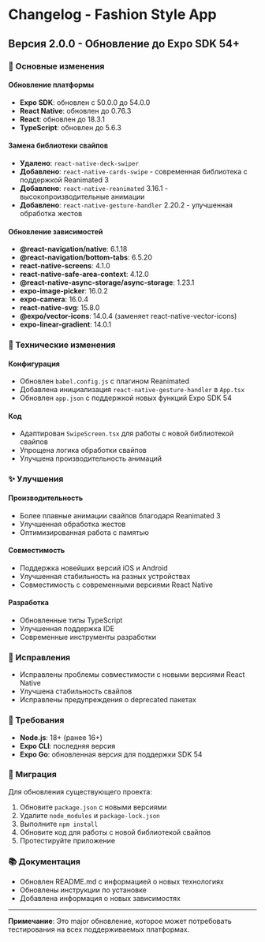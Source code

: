 # Changelog - Fashion Style App

## Версия 2.0.0 - Обновление до Expo SDK 54+

### 🚀 Основные изменения

#### Обновление платформы
- **Expo SDK**: обновлен с 50.0.0 до 54.0.0
- **React Native**: обновлен до 0.76.3
- **React**: обновлен до 18.3.1
- **TypeScript**: обновлен до 5.6.3

#### Замена библиотеки свайпов
- **Удалено**: `react-native-deck-swiper`
- **Добавлено**: `react-native-cards-swipe` - современная библиотека с поддержкой Reanimated 3
- **Добавлено**: `react-native-reanimated` 3.16.1 - высокопроизводительные анимации
- **Добавлено**: `react-native-gesture-handler` 2.20.2 - улучшенная обработка жестов

#### Обновление зависимостей
- **@react-navigation/native**: 6.1.18
- **@react-navigation/bottom-tabs**: 6.5.20
- **react-native-screens**: 4.1.0
- **react-native-safe-area-context**: 4.12.0
- **@react-native-async-storage/async-storage**: 1.23.1
- **expo-image-picker**: 16.0.2
- **expo-camera**: 16.0.4
- **react-native-svg**: 15.8.0
- **@expo/vector-icons**: 14.0.4 (заменяет react-native-vector-icons)
- **expo-linear-gradient**: 14.0.1

### 🔧 Технические изменения

#### Конфигурация
- Обновлен `babel.config.js` с плагином Reanimated
- Добавлена инициализация `react-native-gesture-handler` в `App.tsx`
- Обновлен `app.json` с поддержкой новых функций Expo SDK 54

#### Код
- Адаптирован `SwipeScreen.tsx` для работы с новой библиотекой свайпов
- Упрощена логика обработки свайпов
- Улучшена производительность анимаций

### ✨ Улучшения

#### Производительность
- Более плавные анимации свайпов благодаря Reanimated 3
- Улучшенная обработка жестов
- Оптимизированная работа с памятью

#### Совместимость
- Поддержка новейших версий iOS и Android
- Улучшенная стабильность на разных устройствах
- Совместимость с современными версиями React Native

#### Разработка
- Обновленные типы TypeScript
- Улучшенная поддержка IDE
- Современные инструменты разработки

### 🐛 Исправления
- Исправлены проблемы совместимости с новыми версиями React Native
- Улучшена стабильность свайпов
- Исправлены предупреждения о deprecated пакетах

### 📱 Требования
- **Node.js**: 18+ (ранее 16+)
- **Expo CLI**: последняя версия
- **Expo Go**: обновленная версия для поддержки SDK 54

### 🔄 Миграция
Для обновления существующего проекта:
1. Обновите `package.json` с новыми версиями
2. Удалите `node_modules` и `package-lock.json`
3. Выполните `npm install`
4. Обновите код для работы с новой библиотекой свайпов
5. Протестируйте приложение

### 📚 Документация
- Обновлен README.md с информацией о новых технологиях
- Обновлены инструкции по установке
- Добавлена информация о новых зависимостях

---

**Примечание**: Это major обновление, которое может потребовать тестирования на всех поддерживаемых платформах.